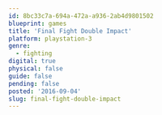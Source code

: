 ```yaml
---
id: 8bc33c7a-694a-472a-a936-2ab4d9801502
blueprint: games
title: 'Final Fight Double Impact'
platform: playstation-3
genre:
  - fighting
digital: true
physical: false
guide: false
pending: false
posted: '2016-09-04'
slug: final-fight-double-impact
---
```

